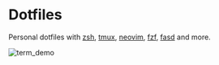 Dotfiles
===================

Personal dotfiles with [zsh][zsh], [tmux][tmux], [neovim][neovim], [fzf][fzf], [fasd][fasd] and more.

![term_demo](https://cloud.githubusercontent.com/assets/3226564/22981134/b3a3dca4-f382-11e6-9388-b576fbf6dc49.gif)

[zsh]: http://zsh.sourceforge.net
[tmux]: https://github.com/tmux/tmux
[neovim]: https://neovim.io
[fasd]: https://github.com/clvv/fasd
[fzf]: https://github.com/junegunn/fzf